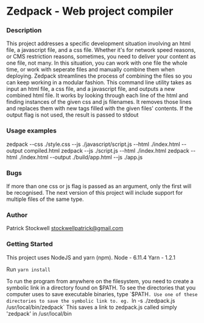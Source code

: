 # Zedpack - Web project compiler

### Description

This project addresses a specific development situation involving an html file, a javascript file, and a css file. Whether it's for network speed reasons, or CMS restriction reasons, sometimes, you need to deliver your content as one file, not many. In this situation, you can work with one file the whole time, or work with seperate files and manually combine them when deploying. Zedpack streamlines the process of combining the files so you can keep working in a modular fashion. This command line utility takes as input an html file, a css file, and a javascript file, and outputs a new combined html file.
It works by looking through each line of the html and finding instances of the given css and js filenames. It removes those lines and replaces them with new tags filled with the given files' contents. 
If the output flag is not used, the result is passed to stdout

### Usage examples

zedpack --css ./style.css --js ./javascript/script.js --html ./index.html --output compiled.html
zedpack --js ./script.js --html ./index.html 
zedpack --html ./index.html --output ./build/app.html --js ./app.js 

### Bugs

If more than one css or js flag is passed as an argument, only the first will be recognised. The next version of this project will include support for multiple files of the same type. 


### Author

Patrick Stockwell
stockwellpatrick@gmail.com

### Getting Started

This project uses NodeJS and yarn (npm). 
Node - 6.11.4
Yarn - 1.2.1

Run `yarn install`

To run the program from anywhere on the filesystem, you need to create a symbolic link in a directory found on $PATH.
To see the directories that you computer uses to save executable binaries, type `$PATH`. Use one of these directories to save the symbolic link to.
eg. `ln -s ./zedpack.js /usr/local/bin/zedpack`
This saves a link to zedpack.js called simply 'zedpack' in /usr/local/bin
